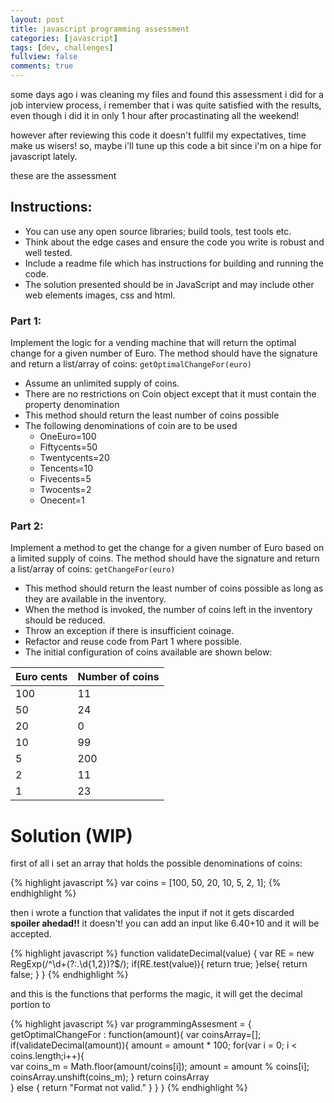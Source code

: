 ```yaml
---
layout: post
title: javascript programming assessment
categories: [javascript]
tags: [dev, challenges]
fullview: false
comments: true
---
```

some days ago i was cleaning my files and found this assessment i did for a job interview process, i remember that i was quite satisfied with the results, even though i did it in only 1 hour after procastinating all the weekend!

however after reviewing this code it doesn't fullfil my expectatives, time make us wisers! so, maybe i'll tune up this code a bit since i'm on a hipe for javascript lately. 

these are the assessment

## Instructions:

* You can use any open source libraries; build tools, test tools etc.
* Think about the edge cases and ensure the code you write is robust and well tested.
* Include a readme file which has instructions for building and running the code.
* The solution presented should be in JavaScript and may include other web elements images, css and html.

### Part 1:
Implement the logic for a vending machine that will return the optimal change for a given number of Euro. The method should have the signature and return a list/array of coins: `getOptimalChangeFor(euro)`

* Assume an unlimited supply of coins.
* There are no restrictions on Coin object except that it must contain the property denomination
* This method should return the least number of coins possible
* The following denominations of coin are to be used
    + OneEuro=100
    + Fiftycents=50
    + Twentycents=20 
    + Tencents=10
    + Fivecents=5
    + Twocents=2
    + Onecent=1

### Part 2:
Implement a method to get the change for a given number of Euro based on a limited supply of coins. The method should have the signature and return a list/array of coins: `getChangeFor(euro)`

* This method should return the least number of coins possible as long as they are available in the inventory.
* When the method is invoked, the number of coins left in the inventory should be reduced.
* Throw an exception if there is insufficient coinage.
* Refactor and reuse code from Part 1 where possible.
* The initial configuration of coins available are shown below:

|Euro cents     | Number of coins  |
|---|---|
| 100  | 11  |
| 50 | 24  |
| 20  | 0  |
| 10  | 99  |
| 5  | 200  |
| 2  | 11  |
| 1  | 23  |

# Solution (WIP)

first of all i set an array that holds the possible denominations of coins:

{% highlight javascript %}
var coins = [100, 50, 20, 10, 5, 2, 1];
{% endhighlight %}

then i wrote a function that validates the input if not it gets discarded **spoiler ahedad!!** it doesn't! you can add an input like 6.40+10 and it will be accepted.

{% highlight javascript %}
function validateDecimal(value)    {
    var RE = new RegExp(/^\d+(?:\.\d{1,2})?$/);
    if(RE.test(value)){
       return true;
    }else{
       return false;
    }
}
{% endhighlight %}

and this is the functions that performs the magic, it will get the decimal portion to 

{% highlight javascript %}
var programmingAssesment = {
    getOptimalChangeFor : function(amount){
        var coinsArray=[];
        if(validateDecimal(amount)){
            amount = amount * 100;
            for(var i = 0; i < coins.length;i++){        
                var coins_m = Math.floor(amount/coins[i]);
                amount = amount % coins[i];
                coinsArray.unshift(coins_m);
             }
        return coinsArray           
    } else  {
            return "Format not valid."
        }
    }
}
{% endhighlight %}





